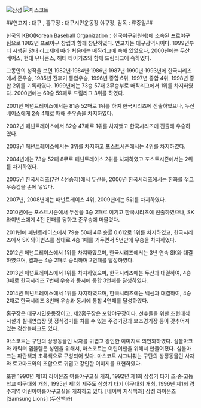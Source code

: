 ![삼성](http://tv03.search.naver.net/thm?size=150x112&quality=9&q=http://sstatic.naver.net/keypage/image/dss/146/48/40/87/146_2484087_team_image_url_1428310436226.jpg)
![마스코트](http://imgnews.naver.com/image/020/2008/10/24/200810240290.jpg)

##연고지 : 대구 , 홈구장 : 대구시민운동장 야구장, 감독 : 류중일##

한국의 KBO(Korean Baseball Organization：한국야구위원회)에 소속된 프로야구팀으로 1982년 프로야구 창립과 함께 창단하였다. 연고지는 대구광역시이다. 1999년부터 시행된 양대 리그제에 따라 처음에는 매직리그에 속해 있었으나, 2000년에는 두산 베어스, 현대 유니콘스, 해태 타이거즈와 함께 드림리그에 속하였다.

그동안의 성적을 보면 1982년·1984년·1986년·1987년·1990년·1993년에 한국시리즈에서 준우승, 1985년 전후기 통합우승, 1996년 종합 6위, 1997년 종합 4위, 1998년 종합 2위를 기록하였다. 1999년에는 73승 57패 2무승부로 매직리그에서 1위를 차지하였다. 2000년에는 69승 59패로 드림리그 3위를 하였다. 

2001년 페넌트레이스에서는 81승 52패로 1위를 하여 한국시리즈에 진출하였으나, 두산 베어스에게 2승 4패로 패해 준우승을 차지하였다. 

2002년 페넌트레이스에서 82승 47패로 1위를 차지했고 한국시리즈에 진출해 우승하였다. 

2003년 페넌트레이스에서는 3위를 차지하고 포스트시즌에서는 4위를 차지하였다. 

2004년에는 73승 52패 8무로 페넌트레이스 2위를 차지하였고 포스트시즌에서는 2위를 차지하였다. 

2005년 한국시리즈(7전 4선승제)에서 두산을, 2006년 한국시리즈에서는 한화를 꺾고 우승컵을 손에 넣었다. 

2007년, 2008년에는 패넌트레이스 4위, 2009년에는 5위를 차지하였다. 

2010년에는 포스트시즌에서 두산을 3승 2패로 이기고 한국시리즈에 진출하였으나, SK와이번스에게 4전 전패를 당하고 준우승에 머물렀다. 

2011년에 페넌트레이스에서 79승 50패 4무 승률 0.612로 1위를 차지하였고, 한국시리즈에서 SK 와이번스를 상대로 4승 1패를 거두면서 5년만에 우승을 차지하였다. 

2012년 페넌트레이스에서 1위를 차지하였으며, 한국시리즈에서는 3년 연속 SK와 대결하였으며, 결과는 4승 2패로 승리하며 2연패를 달성하였다. 

2013년 페넌트레이스에서 1위를 차지하였으며, 한국시리즈에는 두산과 대결하여, 4승 3패로 한국시리즈 7번째 우승과 동시에 통합 3연패를 달성하였다. 

2014년 페넌트레이스에서 1위를 차지하였으며, 한국시리즈에는 넥센과 대결하여, 4승 2패로 한국시리즈 8번째 우승과 동시에 통합 4연패를 달성하였다.

홈구장은 대구시민운동장이고, 제2홈구장은 포항야구장이다. 선수들을 위한 초현대식 시설과 실내연습장 및 정식경기를 치를 수 있는 주경기장과 보조경기장 등이 갖추어져 있는 경산볼파크도 있다.

마스코트는 구단의 상징동물인 사자를 귀엽고 강인한 이미지로 의인화하였다. 심볼마크와 캐릭터 엠블렘은 성인을 위해서, 마스코트는 어린이팬을 위해서 만들어졌다. 심볼마크는 파란색과 초록색으로 구성되어 있다. 마스코트 시그니춰는 구단의 상징동물인 사자와 로고마크와의 조합으로 귀엽고 강인한 이미지를 표현하였다.

또한 1990년 제1회 라이온즈 여름야구교실 개최, 1992년 제1회 삼성기 타기 초·중·고등학교 야구대회 개최, 1995년 제1회 제주도 삼성기 타기 야구대회 개최, 1996년 제1회 경주지역 어린이여름야구교실을 개최하고 있다.
[네이버 지식백과] 삼성 라이온즈 [Samsung Lions] (두산백과)
